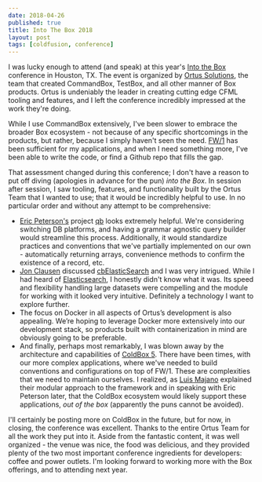 ```yaml
---
date: 2018-04-26
published: true
title: Into The Box 2018
layout: post
tags: [coldfusion, conference]
---
```

I was lucky enough to attend (and speak) at this year's  [Into the Box](https://www.intothebox.org/) conference in Houston, TX. The event is organized by [Ortus Solutions](https://www.ortussolutions.com/), the team that created CommandBox, TestBox, and all other manner of Box products. Ortus is undeniably the leader in creating cutting edge CFML tooling and features, and I left the conference incredibly impressed at the work they're doing.

<!--more-->
While I use CommandBox extensively, I've been slower to embrace the broader Box ecosystem - not because of any specific shortcomings in the products, but rather, because I simply haven't seen the need. [FW/1](http://framework-one.github.io/) has been sufficient for my applications, and when I need something more, I've been able to write the code, or find a Github repo that fills the gap.

That assessment changed during this conference; I don't have a reason to put off diving (apologies in advance for the pun) *into the Box*. In session after session, I saw tooling, features, and functionality built by the Ortus Team that I wanted to use; that it would be incredibly helpful to use. In no particular order and without any attempt to be comprehensive:

* [Eric Peterson's](https://github.com/elpete) project [qb](https://www.forgebox.io/view/qb) looks extremely helpful. We're considering switching DB platforms, and having a grammar agnostic query builder would streamline this process. Additionally, it would standardize practices and conventions that we've partially implemented on our own - automatically returning arrays, convenience methods to confirm the existence of a record, etc.
* [Jon Clausen](https://github.com/jclausen) discussed [cbElasticSearch](https://www.forgebox.io/view/cbelasticsearch) and I was very intrigued. While I had heard of [Elasticsearch](https://www.elastic.co/products/elasticsearch), I honestly didn't know what it was. Its speed and flexibility handling large datasets were compelling and the module for working with it looked very intuitive. Definitely a technology I want to explore further.
* The focus on Docker in all aspects of Ortus’s development is also appealing. We’re hoping to leverage Docker more extensively into our development stack, so products built with containerization in mind are obviously going to be preferable.
* And finally, perhaps most remarkably, I was blown away by the architecture and capabilities of [ColdBox 5](https://www.forgebox.io/view/coldbox). There have been times, with our more complex applications, where we've needed to build conventions and configurations on top of FW/1. These are complexities that we need to maintain ourselves. I realized, as [Luis Majano](https://github.com/lmajano) explained their modular approach to the framework and in speaking with Eric Peterson later, that the ColdBox ecosystem would likely support these applications, *out of the box* (apparently the puns cannot be avoided).

I'll certainly be posting more on ColdBox in the future, but for now, in closing, the conference was excellent. Thanks to the entire Ortus Team for all the work they put into it. Aside from the fantastic content, it was well organized - the venue was nice, the food was delicious, and they provided plenty of the two most important conference ingredients for developers: coffee and power outlets. I'm looking forward to working more with the Box offerings, and to attending next year.